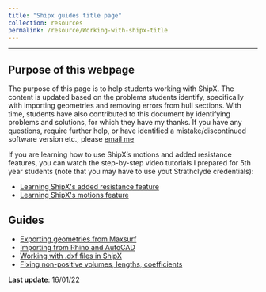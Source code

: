 ```yaml
---
title: "Shipx guides title page"
collection: resources
permalink: /resource/Working-with-shipx-title
---            
```

---
## Purpose of this webpage

The purpose of this page is to help students working with ShipX. The content is updated based on the problems students identify, specifically with importing geometries and removing errors from hull sections. With time, students have also contributed to this document by identifying problems and solutions, for which they have my thanks. If you have any questions, require further help, or have identified a mistake/discontinued software version etc., please [email me](mailto:momchil.terziev@strath.ac.uk)

If you are learning how to use ShipX’s motions and added resistance features, you can watch the step-by-step video tutorials I prepared for 5th year students (note that you may have to use yout Strathclyde credentials):

 - [Learning ShipX's added resistance feature](https://web.microsoftstream.com/video/ec0c487c-2a98-4d09-84a9-19b51ece039f)
 - [Learning ShipX's motions feature](https://web.microsoftstream.com/video/507c67ab-6e16-4269-86e4-af7c3d235354)

## **Guides**

 - [Exporting geometries from Maxsurf](https://momchil-terziev.github.io/resources/exporting-geometries-from-maxsurf)
 - [Importing from Rhino and AutoCAD](https://momchil-terziev.github.io/resources/importing-from-rhino-autocad)
 - [Working with .dxf files in ShipX](https://momchil-terziev.github.io/resources/working-with-dxf-files)
 - [Fixing non-positive volumes, lengths, coefficients](https://momchil-terziev.github.io/resources/non-positive-data)

**Last update**: 16/01/22
